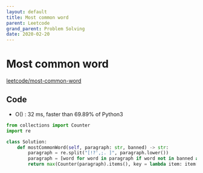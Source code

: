 ```yaml
---
layout: default
title: Most common word
parent: Leetcode
grand_parent: Problem Solving
date: 2020-02-20
---
```


# Most common word

[leetcode/most-common-word](https://www.leetcode.com/problems/most-common-word/)

## Code

- O() : 32 ms, faster than 69.89% of Python3

```python
from collections import Counter
import re

class Solution:
    def mostCommonWord(self, paragraph: str, banned) -> str:
        paragraph = re.split("[!?',;. ]", paragraph.lower())
        paragraph = [word for word in paragraph if word not in banned and word != '']
        return max(Counter(paragraph).items(), key = lambda item: item[1])[0]
```